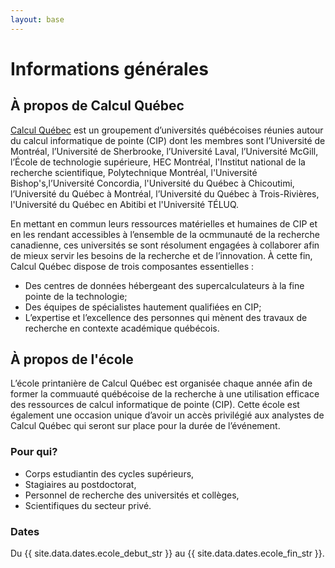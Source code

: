 ```yaml
---
layout: base
---
```

# Informations générales

## À propos de Calcul Québec
[Calcul Québec](https://www.calculquebec.ca/) est un groupement d’universités québécoises réunies autour du calcul informatique de pointe (CIP) dont les membres sont l’Université de Montréal, l’Université de Sherbrooke, l’Université Laval, l’Université McGill, l’École de technologie supérieure, HEC Montréal, l'Institut national de la recherche scientifique, Polytechnique Montréal, l'Université Bishop's,l’Université Concordia, l'Université du Québec à Chicoutimi, l’Université du Québec à Montréal, l’Université du Québec à Trois-Rivières, l'Université du Québec en Abitibi et l'Université TÉLUQ.

En mettant en commun leurs ressources matérielles et humaines de CIP et en les rendant accessibles à l’ensemble de la ocmmunauté de la recherche canadienne, ces universités se sont résolument engagées à collaborer afin de mieux servir les besoins de la recherche et de l’innovation. À cette fin, Calcul Québec dispose de trois composantes essentielles :
- Des centres de données hébergeant des supercalculateurs à la fine pointe de la technologie;
- Des équipes de spécialistes hautement qualifiées en CIP;
- L’expertise et l’excellence des personnes qui mènent des travaux de recherche en contexte académique québécois.


## À propos de l'école
L’école printanière de Calcul Québec est organisée chaque année afin de former la commuauté québécoise de la recherche à une utilisation efficace des ressources de calcul informatique de pointe (CIP). Cette école est également une occasion unique d’avoir un accès privilégié aux analystes de Calcul Québec qui seront sur place pour la durée de l’événement.

### Pour qui?
* Corps estudiantin des cycles supérieurs,
* Stagiaires au postdoctorat, 
* Personnel de recherche des universités et collèges,
* Scientifiques du secteur privé.

### Dates

Du {{ site.data.dates.ecole_debut_str }} au {{ site.data.dates.ecole_fin_str }}.

<!-- ### Où se déroule l'école?
Durant toute la semaine, les cours sont donnés au centre Orford Musique. Les participants qui choisissent un [tarif avec hébergement](inscription) sont logés et nourris sur place.

<iframe src="https://www.google.com/maps/embed?pb=!1m14!1m8!1m3!1d1402.6298503517914!2d-72.1830031!3d45.323378!3m2!1i1024!2i768!4f13.1!3m3!1m2!1s0x4cb636b8e412efd7%3A0x4ab52a5af677f699!2sOrford%20Musique!5e0!3m2!1sen!2sca!4v1580842591577!5m2!1sen!2sca" width="600" height="450" frameborder="0" style="border:0;" allowfullscreen=""></iframe> -->
